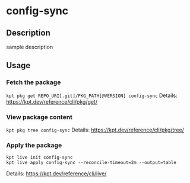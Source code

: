 # config-sync

## Description
sample description

## Usage

### Fetch the package
`kpt pkg get REPO_URI[.git]/PKG_PATH[@VERSION] config-sync`
Details: https://kpt.dev/reference/cli/pkg/get/

### View package content
`kpt pkg tree config-sync`
Details: https://kpt.dev/reference/cli/pkg/tree/

### Apply the package
```
kpt live init config-sync
kpt live apply config-sync --reconcile-timeout=2m --output=table
```
Details: https://kpt.dev/reference/cli/live/
